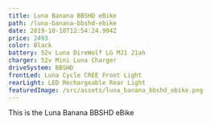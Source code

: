 ```yaml
---
title: Luna Banana BBSHD eBike
path: /luna-banana-bbshd-ebike
date: 2019-10-18T12:54:24.994Z
price: 2493
color: Black
battery: 52v Luna DireWolf LG MJ1 21ah
charger: 52v Mini Luna Charger
driveSystem: BBSHD
frontLed: Luna Cycle CREE Front Light
rearLight: LED Rechargeable Rear Light
featuredImage: /src/assets/luna_banana_bbshd_ebike.png
---
```

This is the Luna Banana BBSHD eBike
